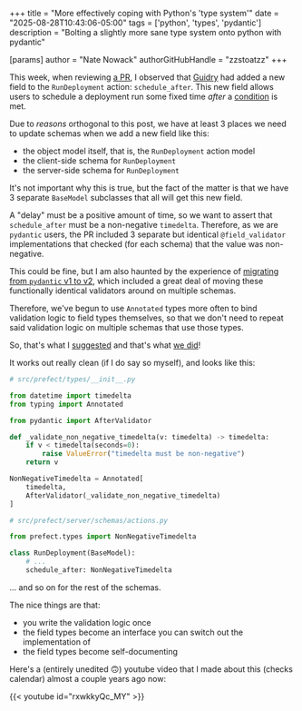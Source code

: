 +++
title = "More effectively coping with Python's 'type system'"
date = "2025-08-28T10:43:06-05:00"
tags = ['python', 'types', 'pydantic']
description = "Bolting a slightly more sane type system onto python with pydantic"

[params]
    author = "Nate Nowack"
    authorGitHubHandle = "zzstoatzz"
+++

This week, when reviewing [a PR](https://github.com/PrefectHQ/prefect/pull/18801), I observed that [Guidry](https://github.com/chrisguidry) had added a new field to the `RunDeployment` action: `schedule_after`. This new field allows users to schedule a deployment run some fixed time _after_ a [condition](https://docs.prefect.io/concepts/event-triggers/) is met.

Due to _reasons_ orthogonal to this post, we have at least 3 places we need to update schemas when we add a new field like this:
- the object model itself, that is, the `RunDeployment` action model
- the client-side schema for `RunDeployment`
- the server-side schema for `RunDeployment`

It's not important why this is true, but the fact of the matter is that we have 3 separate `BaseModel` subclasses that all will get this new field.

A "delay" must be a positive amount of time, so we want to assert that `schedule_after` must be a non-negative `timedelta`. Therefore, as we are `pydantic` users, the PR included 3 separate but identical `@field_validator` implementations that checked (for each schema) that the value was non-negative.


This could be fine, but I am also haunted by the experience of [migrating from `pydantic` v1 to v2](https://github.com/PrefectHQ/prefect/pull/13574), which included a great deal of moving these functionally identical validators around on multiple schemas.

Therefore, we've begun to use `Annotated` types more often to bind validation logic to field types themselves, so that we don't need to repeat said validation logic on multiple schemas that use those types.

So, that's what I [suggested](https://github.com/PrefectHQ/prefect/pull/18801#discussion_r2304943634) and that's what [we did](https://github.com/PrefectHQ/prefect/pull/18801/commits/f674e22b5559504b3cb4422bee09c1bff86ff4ad)!

It works out really clean (if I do say so myself), and looks like this:

```python
# src/prefect/types/__init__.py

from datetime import timedelta
from typing import Annotated

from pydantic import AfterValidator

def _validate_non_negative_timedelta(v: timedelta) -> timedelta:
    if v < timedelta(seconds=0):
        raise ValueError("timedelta must be non-negative")
    return v

NonNegativeTimedelta = Annotated[
    timedelta,
    AfterValidator(_validate_non_negative_timedelta)
]

# src/prefect/server/schemas/actions.py

from prefect.types import NonNegativeTimedelta

class RunDeployment(BaseModel):
    # ...
    schedule_after: NonNegativeTimedelta
```
... and so on for the rest of the schemas.

The nice things are that:
- you write the validation logic once
- the field types become an interface you can switch out the implementation of
- the field types become self-documenting

Here's a (entirely unedited 🙃) youtube video that I made about this (checks calendar) almost a couple years ago now:

{{< youtube id="rxwkkyQc_MY" >}}






